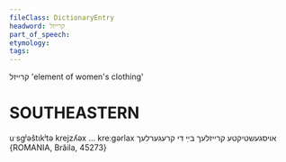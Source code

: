 ```yaml
---
fileClass: DictionaryEntry
headword: קרייזל
part_of_speech: 
etymology: 
tags: 
---
```

קרייזל
'element of women's clothing'

SOUTHEASTERN
==============

uˑsgʲəštɩkʲtə krejzʎəx ... kreːgərlax אויסגעשטיקטע קרייזלעך בײַ די קרעגערלעך {ROMANIA, Brăila, 45273}
